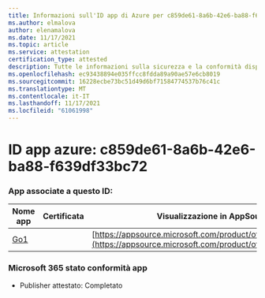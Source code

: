 ```yaml
---
title: Informazioni sull'ID app di Azure per c859de61-8a6b-42e6-ba88-f639df33bc72
ms.author: elmalova
author: elenamalova
ms.date: 11/17/2021
ms.topic: article
ms.service: attestation
certification_type: attested
description: Tutte le informazioni sulla sicurezza e la conformità disponibili per c859de61-8a6b-42e6-ba88-f639df33bc72.
ms.openlocfilehash: ec93438894e035ffcc8fdda89a90ae57e6cb8019
ms.sourcegitcommit: 16228ecbe73bc51d49d6bf71584774537b76c41c
ms.translationtype: MT
ms.contentlocale: it-IT
ms.lasthandoff: 11/17/2021
ms.locfileid: "61061998"
---
```

# <a name="azure-app-id-c859de61-8a6b-42e6-ba88-f639df33bc72"></a>ID app azure: c859de61-8a6b-42e6-ba88-f639df33bc72


### <a name="apps-associated-with-this-id"></a>App associate a questo ID:
| **Nome app** | **Certificata** | **Visualizzazione in AppSource** |
|--------------|---------------|-----------------------|
| [Go1](https://docs.microsoft.com/microsoft-365-app-certification/forward/WA200001484) |  | [https://appsource.microsoft.com/product/office/WA200001484](https://appsource.microsoft.com/product/office/WA200001484) |

### <a name="microsoft-365-app-compliance-status"></a>Microsoft 365 stato conformità app
- Publisher attestato: Completato
